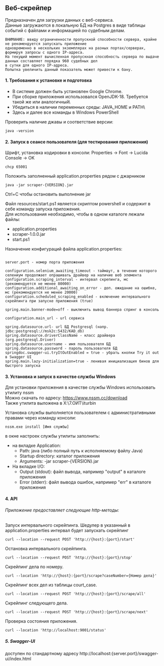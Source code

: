 ## Веб-скрейпер
Предназначен для загрузки данных с веб-сервиса.  
Данные загружаются в локальную БД на Postgres в виде таблицы событий с файлами и информацией по судебным делам.  

```
ВНИМАНИЕ: ввиду ограниченности пропускной способности сервера, крайне не рекомендуется запускать приложение
одновременно в нескольких экземплярах на разных портах/серверах, формируя запросы с одного IP-адреса.
На текущий момент вычисленная пропускная способность сервера по выдаче данных составляет порядка 960 судебных дел 
в сутки для одного IP-адреса.  
Попытка увеличить данный показатель может привести к бану.
```

#### 1. Требования к установке и подготовка
- В системе должен быть установлен Google Chrome.
- При сборке приложения использовался OpenJDK-18. Требуется такой же или аналогичный\
- Убедиться в наличии переменных среды: JAVA_HOME и PATH\
- Здесь и далее все команды в Windows PowerShell

Проверить наличие джавы и соответствие версии:
```
java -version
```

#### 2. Запуск в сеансе пользователя (для тестирования приложения)
Шрифт, установка кодировки в консоли:
Properties -> Font -> Lucida Console -> OK
```
chcp 65001
```
Положить заполненный application.properties рядом с джарником

```
java -jar scraper-{VERSION}.jar
```

Ctrl+C чтобы остановить выполнение jar

Файл resources/start.ps1 является скриптом powershell и содержит в себе команду запуска приложения.  
Для использования необходимо, чтобы в одном каталоге лежали файлы:
- application.properties
- scraper-1.0.0.jar
- start.ps1

Назначение конфигураций файла application.properties:
```

server.port - номер порта приложения

configuration.selenium_awaiting_timeout - таймаут, в течение которого селениум продолжает опрашивать драйвер на наличие веб элемента  
configuration.scraping_interval - интервал скрепинга, мс (рекомендуется не менее 80000)  
configuration.additional_awaiting_on_error - доп. ожидание на ошибке, мс (рекомендуется не менее 20000)  
configuration.scheduled_scraping_enabled - включение интервального скрейпинга при запуске приложения (true) 

spring.main.banner-mode=off - выключить вывод баннера спринг в консоль

configuration.main_url - url сервиса

spring.datasource.url- url БД Postgresql (напр. jdbc:postgresql://msk2c:5432/KAD_db)  
spring.datasource.driverClassName - класс драйвера (org.postgresql.Driver)  
spring.datasource.username - имя пользователя БД  
spring.datasource.password - пароль пользователя БД  
springdoc.swagger-ui.tryItOutEnabled = true - убрать кнопки Try it out в Swagger UI  
spring.main.lazy-initialization=true - ленивая инициализация бинов для быстрого запуска  
```

#### 3. Установка и запуск в качестве службы Windows
Для установки приложения в качестве службы Windows использовать утилиту nssm  
Можно скачать по адресу: https://www.nssm.cc/download  
Также утилита выложена в X:\7.ОИТ\iturbin

Установка службы выполняется пользователем с административными правами через команду консоли:
```
nssm.exe install [Имя службы]
```
в окне настроек службы утилиты заполнить:  
- на вкладке Application:  
  - Path: java (либо полный путь к исполняемому файлу Java)  
  - Startup directory: каталог приложения
  - Arguments: -jar scraper-{VERSION}.jar
- На вкладке I/O:
  - Output (stdout): файл вывода, например "output" в каталоге приложения
  - Error (stderr): файл вывода ошибок, например "err" в каталоге приложения



#### 4. API
###### Приложение предоставляет следующие http-методы:

Запуск интервального скрейпинга.
Шедулер в указанный в application.properties интервал будет запускать скрейпинг
```
curl --location --request POST 'http://{host}:{port}/start'
```
Остановка интервального скрейпинга.
```
curl --location --request POST 'http://{host}:{port}/stop'
```
Скрейпинг дела по номеру.
```
curl --location 'http://{host}:{port}/scrape?caseNumber={Номер дела}'
```
Скрейпинг всех дел из таблицы court_case. 
```
curl --location --request POST 'http://{host}:{port}/scrape/all'
```
Скрейпинг следующего дела.
```
curl --location --request POST 'http://{host}:{port}/scrape/next'
```
Проверка состояния приложения.
```
curl --location 'http://localhost:9001/status'
```
##### 5. Swagger-UI 
доступен по стандартному адресу
http://localhost:{server.port}/swagger-ui/index.html
